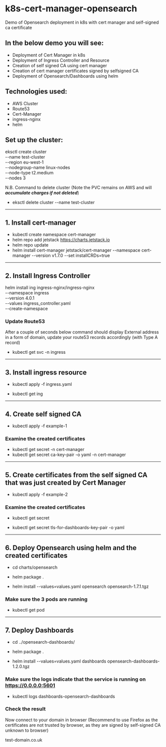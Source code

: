 # k8s-cert-manager-opensearch
Demo of Opensearch deployment in k8s with cert manager and self-signed ca certificate

## In the below demo you will see:
 - Deployment of Cert Manager in k8s
 - Deployment of Ingress Controller and Resource
 - Creation of self signed CA using cert manager
 - Creation of cert manager certificates signed by selfsigned CA
 - Deployment of Opensearch/Dashboards using helm

## Technologies used:
 - AWS Cluster
 - Route53
 - Cert-Manager
 - ingress-nginx
 - helm

## Set up the cluster:

eksctl create cluster \
--name test-cluster \
--region eu-west-1 \
--nodegroup-name linux-nodes \
--node-type t2.medium \
--nodes 3

N.B. Command to delete cluster (Note the PVC remains on AWS and will ***accumulate charges if not deleted***)
- eksctl delete cluster --name test-cluster

---


## 1. Install cert-manager

 - kubectl create namespace cert-manager
 - helm repo add jetstack https://charts.jetstack.io
 - helm repo update
 - helm install cert-manager jetstack/cert-manager --namespace cert-manager --version v1.7.0 --set installCRDs=true

---

## 2. Install Ingress Controller

helm install ing ingress-nginx/ingress-nginx \
  --namespace ingress \
  --version 4.0.1 \
  --values ingress_controller.yaml \
  --create-namespace



### Update Route53
After a couple of seconds below command should display External address in a form of domain, update your route53 records accordingly (with Type A record)

- kubectl get svc -n ingress

---

## 3. Install ingress resource

- kubectl apply -f ingress.yaml

- kubectl get ing

---

## 4. Create self signed CA

- kubectl apply -f example-1

### Examine the created certificates
- kubectl get secret -n cert-manager
- kubectl get secret ca-key-pair -o yaml -n cert-manager

---

## 5. Create certificates from the self signed CA that was just created by Cert Manager

- kubectl apply -f example-2

### Examine the created certificates

- kubectl get secret

- kubectl get secret tls-for-dashboards-key-pair -o yaml

---

## 6. Deploy Opensearch using helm and the created certificates 

- cd charts/opensearch

- helm package .

- helm install --values=values.yaml opensearch opensearch-1.7.1.tgz

### Make sure the 3 pods are running

- kubectl get pod

---

## 7. Deploy Dashboards

- cd ../opensearch-dashboards/

- helm package .

- helm install --values=values.yaml dashboards opensearch-dashboards-1.2.0.tgz

### Make sure the logs indicate that the service is running on https://0.0.0.0:5601

- kubectl logs dashboards-opensearch-dashboards

### Check the result
Now connect to your domain in browser (Recommend to use Firefox as the certificates are not trusted by browser, as they are signed by self-signed CA unknown to browser)

test-domain.co.uk

